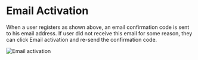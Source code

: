 # Email Activation

When a user registers as shown above, an email confirmation code is sent
to his email address. If user did not receive this email for some
reason, they can click Email activation and re-send the confirmation
code.

<img src="D:/Github/documents/docs/en/images/email-activation-1.png" alt="Email activation" class="img-thumbnail" />